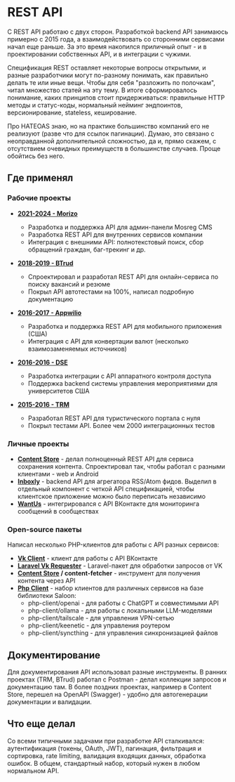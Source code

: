 # REST API

С REST API работаю с двух сторон. Разработкой backend API занимаюсь примерно с 2015 года, а взаимодействовать со сторонними сервисами начал еще раньше. За это время накопился приличный опыт - и в проектировании собственных API, и в интеграции с чужими.

Спецификация REST оставляет некоторые вопросы открытыми, и разные разработчики могут по-разному понимать, как правильно делать те или иные вещи. Чтобы для себя "разложить по полочкам", читал множество статей на эту тему. В итоге сформировалось понимание, каких принципов стоит придерживаться: правильные HTTP методы и статус-коды, нормальный нейминг эндпоинтов, версионирование, stateless, кеширование.

Про HATEOAS знаю, но на практике большинство компаний его не реализуют (разве что для ссылок пагинации). Думаю, это связано с неоправданной дополнительной сложностью, да и, прямо скажем, с отсутствием очевидных преимуществ в большинстве случаев. Проще обойтись без него.


## Где применял

### Рабочие проекты

- **[2021-2024 - Morizo](../../experience/work/dev/2021-2024%20-%20Morizo.md)**
  - Разработка и поддержка API для админ-панели Mosreg CMS
  - Разработка REST API для внутренних сервисов компании
  - Интеграция с внешними API: полнотекстовый поиск, сбор обращений граждан, баг-трекинг и др.

- **[2018-2019 - BTrud](../../experience/work/dev/2018-2019%20-%20BTrud.md)**
  - Спроектировал и разработал REST API для онлайн-сервиса по поиску вакансий и резюме
  - Покрыл API автотестами на 100%, написал подробную документацию

- **[2016-2017 - Appwilio](../../experience/work/dev/2016-2017%20-%20Appwilio.md)**
  - Разработка и поддержка REST API для мобильного приложения (США)
  - Интеграция с API для конвертации валют (несколько взаимозаменяемых источников)

- **[2016-2016 - DSE](../../experience/work/dev/2016-2016%20-%20DSE.md)**
  - Разработка интеграции с API аппаратного контроля доступа
  - Поддержка backend системы управления мероприятиями для университетов США

- **[2015-2016 - TRM](../../experience/work/dev/2015-2016%20-%20TRM.md)**
  - Разработал REST API для туристического портала с нуля
  - Покрыл тестами API. Более чем 2000 интеграционных тестов


### Личные проекты

- **[Content Store](../../experience/projects/Content%20Store.md)** - делал полноценный REST API для сервиса сохранения контента. Спроектировал так, чтобы работал с разными клиентами - web и Android
- **[Inboxly](../../experience/projects/Inboxly.md)** - backend API для агрегатора RSS/Atom фидов. Выделил в отдельный компонент с четкой API спецификацией, чтобы клиентское приложение можно было переписать независимо
- **[WantUs](../../experience/projects/WantUs.md)** - интегрировался с API ВКонтакте для мониторинга сообщений в сообществах


### Open-source пакеты

Написал несколько PHP-клиентов для работы с API разных сервисов:

- **[Vk Client](../../experience/projects/Vk%20Client.md)** - клиент для работы с API ВКонтакте
- **[Laravel Vk Requester](../../experience/projects/Laravel%20Vk%20Requester.md)** - Laravel-пакет для обработки запросов от VK
- **[Content Store](../../experience/projects/Content%20Store.md) / content-fetcher** - инструмент для получения контента через API
- **[Php Client](../../experience/projects/Php%20Client.md)** - набор клиентов для различных сервисов на базе библиотеки Saloon:
  - php-client/openai - для работы с ChatGPT и совместимыми API
  - php-client/ollama - для работы с локальными LLM-моделями
  - php-client/tailscale - для управления VPN-сетью
  - php-client/keenetic - для управления роутером
  - php-client/syncthing - для управления синхронизацией файлов


## Документирование

Для документирования API использовал разные инструменты. В ранних проектах (TRM, BTrud) работал с Postman - делал коллекции запросов и документацию там. В более поздних проектах, например в Content Store, перешел на OpenAPI (Swagger) - удобно для автогенерации документации и валидации.


## Что еще делал

Со всеми типичными задачами при разработке API сталкивался: аутентификация (токены, OAuth, JWT), пагинация, фильтрация и сортировка, rate limiting, валидация входящих данных, обработка ошибок. В общем, стандартный набор, который нужен в любом нормальном API.

